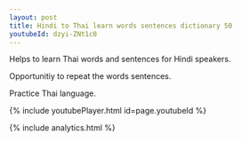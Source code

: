 ```yaml
---
layout: post
title: Hindi to Thai learn words sentences dictionary 50 
youtubeId: dzyi-ZNt1c0
---
```

 
 
Helps to learn Thai words and sentences for Hindi speakers.

Opportunitiy to repeat the words sentences. 

Practice Thai language. 
 
{% include youtubePlayer.html id=page.youtubeId %}
 
 
{% include analytics.html %}